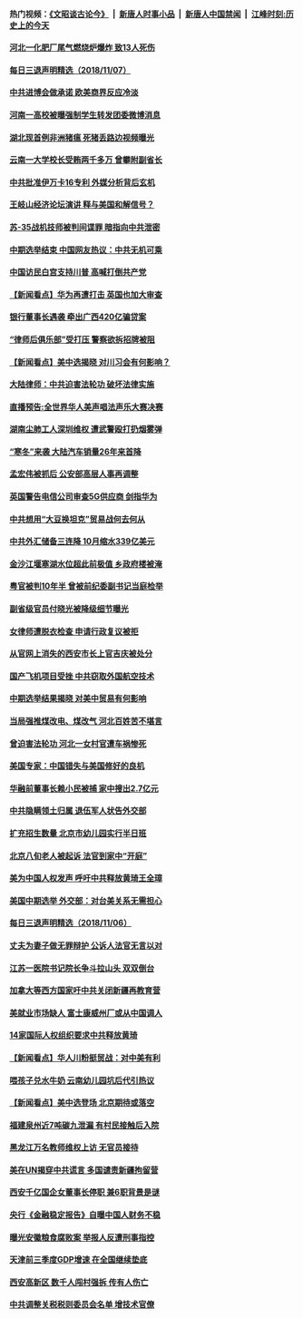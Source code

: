 #### 热门视频：[《文昭谈古论今》](https://github.com/gfw-breaker/wenzhao/blob/master/README.md?t=11080333) &nbsp;|&nbsp; [新唐人时事小品](https://github.com/gfw-breaker/ntdtv-comedy/blob/master/README.md?t=11080333) &nbsp;|&nbsp; [新唐人中国禁闻](https://github.com/gfw-breaker/ntdtv-news/blob/master/README.md?t=11080333) &nbsp;|&nbsp; [江峰时刻:历史上的今天](https://github.com/gfw-breaker/today-in-history/blob/master/README.md?t=11080333) 

#### [河北一化肥厂尾气燃烧炉爆炸 致13人死伤](../pages/nsc413/n10837357.md?t=11080333) 

#### [每日三退声明精选（2018/11/07）](../pages/nsc413/n10837405.md?t=11080333) 


#### [中共进博会做承诺 欧美商界反应冷淡](../pages/nsc413/n10837102.md?t=11080333) 

#### [河南一高校被曝强制学生转发团委微博消息](../pages/nsc413/n10837118.md?t=11080333) 

#### [湖北现首例非洲猪瘟 死猪丢路边视频曝光](../pages/nsc413/n10836918.md?t=11080333) 

#### [云南一大学校长受贿两千多万 曾攀附副省长](../pages/nsc413/n10837020.md?t=11080333) 

#### [中共批准伊万卡16专利 外媒分析背后玄机](../pages/nsc413/n10836498.md?t=11080333) 

#### [王岐山经济论坛演讲 释与美国和解信号？](../pages/nsc413/n10836949.md?t=11080333) 

#### [苏-35战机技师被判间谍罪 暗指向中共泄密](../pages/nsc413/n10837017.md?t=11080333) 

#### [中期选举结束 中国网友热议：中共无机可乘](../pages/nsc413/n10837004.md?t=11080333) 

#### [中国访民白宫支持川普 高喊打倒共产党](../pages/nsc413/n10836894.md?t=11080333) 

#### [【新闻看点】华为再遭打击 英国也加大审查](../pages/nsc413/n10836745.md?t=11080333) 

#### [银行董事长遇袭 牵出广西420亿骗贷案](../pages/nsc413/n10836736.md?t=11080333) 

#### [“律师后俱乐部”受打压 警察欲拆招牌被阻](../pages/nsc413/n10836778.md?t=11080333) 

#### [【新闻看点】美中选揭晓 对川习会有何影响？](../pages/nsc413/n10836680.md?t=11080333) 

#### [大陆律师：中共迫害法轮功 破坏法律实施](../pages/nsc413/n10835460.md?t=11080333) 

#### [直播预告:全世界华人美声唱法声乐大赛决赛](../pages/nsc413/n10836869.md?t=11080333) 

#### [湖南尘肺工人深圳维权 遭武警殴打扔烟雾弹](../pages/nsc413/n10836648.md?t=11080333) 

#### [“寒冬”来袭 大陆汽车销量26年来首降](../pages/nsc413/n10836681.md?t=11080333) 

#### [孟宏伟被抓后 公安部高层人事再调整](../pages/nsc413/n10836604.md?t=11080333) 

#### [英国警告电信公司审查5G供应商 剑指华为](../pages/nsc413/n10836577.md?t=11080333) 

#### [中共想用“大豆换坦克”贸易战何去何从](../pages/nsc413/n10834976.md?t=11080333) 


#### [中共外汇储备三连降 10月缩水339亿美元](../pages/nsc413/n10836479.md?t=11080333) 

#### [金沙江堰塞湖水位超此前极值 乡政府楼被淹](../pages/nsc413/n10835961.md?t=11080333) 

#### [粤官被判10年半 曾被前纪委副书记当庭检举](../pages/nsc413/n10836044.md?t=11080333) 

#### [副省级官员付晓光被降级细节曝光](../pages/nsc413/n10835689.md?t=11080333) 

#### [女律师遭脱衣检查 申请行政复议被拒](../pages/nsc413/n10835615.md?t=11080333) 

#### [从官网上消失的西安市长上官吉庆被处分](../pages/nsc413/n10836061.md?t=11080333) 

#### [国产飞机项目受挫 中共窃取外国航空技术](../pages/nsc413/n10834297.md?t=11080333) 

#### [中期选举结果揭晓 对美中贸易有何影响](../pages/nsc413/n10835845.md?t=11080333) 

#### [当局强推煤改电、煤改气 河北百姓苦不堪言](../pages/nsc413/n10834838.md?t=11080333) 

#### [曾迫害法轮功 河北一女村官遭车祸惨死](../pages/nsc413/n10320979.md?t=11080333) 

#### [美国专家：中国错失与美国修好的良机](../pages/nsc413/n10835636.md?t=11080333) 

#### [华融前董事长赖小民被捕 家中搜出2.7亿元](../pages/nsc413/n10835302.md?t=11080333) 

#### [中共隐瞒领土归属 退伍军人状告外交部](../pages/nsc413/n10834882.md?t=11080333) 

#### [扩充招生数量 北京市幼儿园实行半日班](../pages/nsc413/n10834665.md?t=11080333) 

#### [北京八旬老人被起诉 法官到家中“开庭”](../pages/nsc413/n10833072.md?t=11080333) 


#### [美为中国人权发声 呼吁中共释放黄琦王全璋](../pages/nsc413/n10834931.md?t=11080333) 

#### [美国中期选举 外交部：对台美关系无需担心](../pages/nsc413/n10834857.md?t=11080333) 

#### [每日三退声明精选（2018/11/06）](../pages/nsc413/n10834887.md?t=11080333) 

#### [丈夫为妻子做无罪辩护 公诉人法官无言以对](../pages/nsc413/n10615719.md?t=11080333) 

#### [江苏一医院书记院长争斗拉山头 双双倒台](../pages/nsc413/n10834464.md?t=11080333) 

#### [加拿大等西方国家吁中共关闭新疆再教育营](../pages/nsc413/n10834418.md?t=11080333) 

#### [美就业市场缺人 富士康威州厂或从中国调人](../pages/nsc413/n10834510.md?t=11080333) 

#### [14家国际人权组织要求中共释放黄琦](../pages/nsc413/n10834157.md?t=11080333) 

#### [【新闻看点】华人川粉挺贸战：对中美有利](../pages/nsc413/n10834109.md?t=11080333) 

#### [喂孩子兑水牛奶 云南幼儿园坑后代引热议](../pages/nsc413/n10834409.md?t=11080333) 

#### [【新闻看点】美中选登场 北京期待或落空](../pages/nsc413/n10833936.md?t=11080333) 

#### [福建泉州近7吨碳九泄漏 有村民接触后入院](../pages/nsc413/n10834291.md?t=11080333) 

#### [黑龙江万名教师维权上访 无官员接待](../pages/nsc413/n10833659.md?t=11080333) 

#### [美在UN揭穿中共谎言 多国谴责新疆拘留营](../pages/nsc413/n10834220.md?t=11080333) 

#### [西安千亿国企女董事长停职 兼6职背景是谜](../pages/nsc413/n10834246.md?t=11080333) 

#### [央行《金融稳定报告》自曝中国人财务不稳](../pages/nsc413/n10834139.md?t=11080333) 

#### [曝光安徽粮食腐败案 举报人反遭刑事指控](../pages/nsc413/n10834027.md?t=11080333) 

#### [天津前三季度GDP增速 在全国继续垫底](../pages/nsc413/n10833943.md?t=11080333) 

#### [西安高新区 数千人闯村强拆  传有人伤亡](../pages/nsc413/n10834104.md?t=11080333) 

#### [中共调整关税税则委员会名单 增技术官僚](../pages/nsc413/n10834145.md?t=11080333) 

